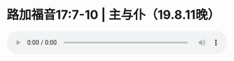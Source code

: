 # 路加福音17:7-10 | 主与仆（19.8.11晚）

<audio style="width: 100%;" preload="false" controls controlslist="nodownload"><source src="//file.simai.life/audio/mp3/old/27605.mp3" type="audio/mpeg">Your browser does not support the audio element.</audio>


